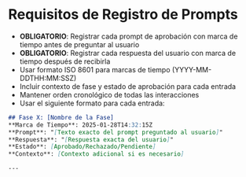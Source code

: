 # Requisitos de Registro de Prompts

- **OBLIGATORIO**: Registrar cada prompt de aprobación con marca de tiempo antes de preguntar al usuario
- **OBLIGATORIO**: Registrar cada respuesta del usuario con marca de tiempo después de recibirla
- Usar formato ISO 8601 para marcas de tiempo (YYYY-MM-DDTHH:MM:SSZ)
- Incluir contexto de fase y estado de aprobación para cada entrada
- Mantener orden cronológico de todas las interacciones
- Usar el siguiente formato para cada entrada:

```markdown
## Fase X: [Nombre de la Fase]
**Marca de Tiempo**: 2025-01-28T14:32:15Z
**Prompt**: "[Texto exacto del prompt preguntado al usuario]"
**Respuesta**: "[Respuesta exacta del usuario]"
**Estado**: [Aprobado/Rechazado/Pendiente]
**Contexto**: [Contexto adicional si es necesario]

---
```